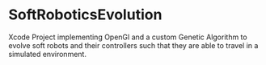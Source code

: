 # SoftRoboticsEvolution
Xcode Project implementing OpenGl and a custom Genetic Algorithm to evolve soft robots and their controllers such that they are able to travel in a simulated environment.
